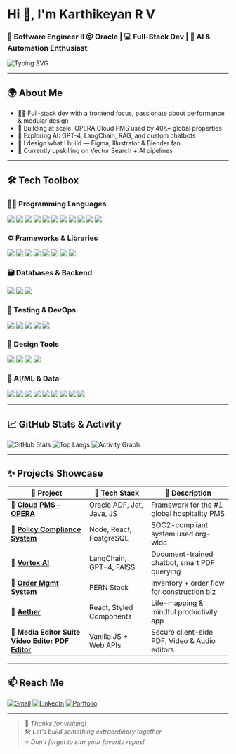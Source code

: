 # Hi 👋, I'm Karthikeyan R V  
### 🚀 Software Engineer II @ Oracle | 💻 Full-Stack Dev | 🤖 AI & Automation Enthusiast

![Typing SVG](https://readme-typing-svg.demolab.com?font=Fira+Code&pause=1000&color=37BCF6&width=500&lines=Engineer+by+day%2C+Creator+by+night.;Building+scalable+apps+%F0%9F%9A%80;AI%2C+Design+%26+Dev+%F0%9F%92%BB+%2B+%F0%9F%A4%96;Let%E2%80%99s+build+something+amazing!)

---

## 🌍 About Me

- 👨‍💻 Full-stack dev with a frontend focus, passionate about performance & modular design  
- 🏨 Building at scale: OPERA Cloud PMS used by 40K+ global properties  
- 🧠 Exploring AI: GPT-4, LangChain, RAG, and custom chatbots  
- 🎨 I design what I build — Figma, Illustrator & Blender fan  
- 🌱 Currently upskilling on Vector Search + AI pipelines  

---

## 🛠️ Tech Toolbox

### 🧑‍💻 Programming Languages
<img src="https://img.shields.io/badge/TypeScript-10/10-blue?style=for-the-badge&logo=typescript" />
<img src="https://img.shields.io/badge/JavaScript-10/10-yellow?style=for-the-badge&logo=javascript" />
<img src="https://img.shields.io/badge/Java-10/10-red?style=for-the-badge&logo=openjdk" />
<img src="https://img.shields.io/badge/Python-10/10-informational?style=for-the-badge&logo=python" />
<img src="https://img.shields.io/badge/C++-7/10-critical?style=for-the-badge&logo=cplusplus" />
<img src="https://img.shields.io/badge/C-7/10-lightgrey?style=for-the-badge&logo=c" />
<img src="https://img.shields.io/badge/SQL-10/10-blue?style=for-the-badge&logo=mysql" />
<img src="https://img.shields.io/badge/HTML-10/10-orange?style=for-the-badge&logo=html5" />
<img src="https://img.shields.io/badge/CSS-10/10-blue?style=for-the-badge&logo=css3" />
<img src="https://img.shields.io/badge/SCSS-10/10-pink?style=for-the-badge&logo=sass" />
<img src="https://img.shields.io/badge/Solidity-7/10-black?style=for-the-badge&logo=ethereum" />

### ⚙️ Frameworks & Libraries
<img src="https://img.shields.io/badge/ReactJS-10/10-61dafb?style=for-the-badge&logo=react" />
<img src="https://img.shields.io/badge/PreactJS-10/10-blue?style=for-the-badge&logo=preact" />
<img src="https://img.shields.io/badge/React Native-8/10-61dafb?style=for-the-badge&logo=react" />
<img src="https://img.shields.io/badge/Oracle ADF-10/10-red?style=for-the-badge&logo=oracle" />
<img src="https://img.shields.io/badge/OracleJet-10/10-orange?style=for-the-badge&logo=oracle" />
<img src="https://img.shields.io/badge/NodeJS-10/10-green?style=for-the-badge&logo=node.js" />
<img src="https://img.shields.io/badge/Flask-8/10-grey?style=for-the-badge&logo=flask" />
<img src="https://img.shields.io/badge/Jekyll-8/10-darkred?style=for-the-badge&logo=jekyll" />

### 🗃️ Databases & Backend
<img src="https://img.shields.io/badge/PostgreSQL-10/10-316192?style=for-the-badge&logo=postgresql" />
<img src="https://img.shields.io/badge/MongoDB-8/10-47A248?style=for-the-badge&logo=mongodb" />
<img src="https://img.shields.io/badge/Firebase-10/10-ffca28?style=for-the-badge&logo=firebase" />

### 🧪 Testing & DevOps
<img src="https://img.shields.io/badge/Cypress-10/10-darkgreen?style=for-the-badge&logo=cypress" />
<img src="https://img.shields.io/badge/Selenium (Java)-10/10-lightgrey?style=for-the-badge&logo=selenium" />
<img src="https://img.shields.io/badge/Jenkins-8/10-red?style=for-the-badge&logo=jenkins" />
<img src="https://img.shields.io/badge/Git-10/10-orange?style=for-the-badge&logo=git" />
<img src="https://img.shields.io/badge/JIRA-10/10-blue?style=for-the-badge&logo=jira" />

### 🎨 Design Tools
<img src="https://img.shields.io/badge/Figma-10/10-purple?style=for-the-badge&logo=figma" />
<img src="https://img.shields.io/badge/Adobe XD-10/10-magenta?style=for-the-badge&logo=adobexd" />
<img src="https://img.shields.io/badge/Adobe Illustrator-9/10-orange?style=for-the-badge&logo=adobeillustrator" />
<img src="https://img.shields.io/badge/Blender-7/10-orange?style=for-the-badge&logo=blender" />

### 🧠 AI/ML & Data
<img src="https://img.shields.io/badge/LangChain-5/10-informational?style=for-the-badge&logo=python&logoColor=white" />
<img src="https://img.shields.io/badge/GPT-4-5/10-black?style=for-the-badge&logo=openai&logoColor=white" />
<img src="https://img.shields.io/badge/OpenAI API-5/10-ff69b4?style=for-the-badge&logo=openai" />
<img src="https://img.shields.io/badge/Vector DB (FAISS)-5/10-blueviolet?style=for-the-badge" />
<img src="https://img.shields.io/badge/RAG-5/10-success?style=for-the-badge" />
<img src="https://img.shields.io/badge/Numpy-5/10-grey?style=for-the-badge&logo=numpy" />
<img src="https://img.shields.io/badge/PDF Parsing-5/10-lightgrey?style=for-the-badge" />
<img src="https://img.shields.io/badge/Chatbot Dev-5/10-yellow?style=for-the-badge" />
<img src="https://img.shields.io/badge/Prompt Engineering-5/10-green?style=for-the-badge" />

---

## 📈 GitHub Stats & Activity

![GitHub Stats](https://github-readme-stats.vercel.app/api?username=KarthikeyanRV2601&show_icons=true&theme=radical&hide_border=true)
![Top Langs](https://github-readme-stats.vercel.app/api/top-langs/?username=KarthikeyanRV2601&layout=compact&theme=radical&hide_border=true)
![Activity Graph](https://github-readme-activity-graph.vercel.app/graph?username=KarthikeyanRV2601&theme=react-dark&hide_border=true&area=true)

---

## ✨ Projects Showcase

| 🚀 Project | 🧰 Tech Stack | 📌 Description |
|--------|------------|-------------|
| 🔗 [**Cloud PMS – OPERA**](https://www.oracle.com/in/hospitality/hotel-property-management/hotel-pms-software/) | Oracle ADF, Jet, Java, JS | Framework for the #1 global hospitality PMS |
| 🔗 [**Policy Compliance System**](https://docs.google.com/document/d/1UgFN7qpVdGrDzPuNyUg97LLtxXgkvLk8vITuKfN3IxM/edit?usp=sharing) | Node, React, PostgreSQL | SOC2-compliant system used org-wide |
| 🔗 [**Vortex AI**](https://github.com/KarthikeyanRV2601/Vortex-AI/tree/main) | LangChain, GPT-4, FAISS | Document-trained chatbot, smart PDF querying |
| 🔗 [**Order Mgmt System**](https://contra.com/p/7g2mWsbR-order-management-system) | PERN Stack | Inventory + order flow for construction biz |
| 🔗 [**Aether**](https://contra.com/p/NUoYZ2BM-aether) | React, Styled Components | Life-mapping & mindful productivity app |
| 🔗 **Media Editor Suite** [**Video Editor**](https://contra.com/p/AEMYlRUU-safe-video-kit-secure-and-seamless-video-editing-and-sharing) [**PDF Editor**](https://contra.com/p/gBUYWE3R-safe-pdf-kit-empowering-secure-and-seamless-pdf-editing) | Vanilla JS + Web APIs | Secure client-side PDF, Video & Audio editors |

---

## 📫 Reach Me

[![Gmail](https://img.shields.io/badge/Gmail-EA4335?style=for-the-badge&logo=gmail&logoColor=white)](mailto:karthikeyan.r.v.2601@gmail.com)
[![LinkedIn](https://img.shields.io/badge/LinkedIn-0072b1?style=for-the-badge&logo=linkedin&logoColor=white)](https://www.linkedin.com/in/karthikeyan-r-v-549b861b6/)
[![Portfolio](https://img.shields.io/badge/Portfolio-000000?style=for-the-badge&logo=internet-explorer&logoColor=white)](https://karthikeyan-r-v-portfolio.netlify.app/)

---

> 🌟 *Thanks for visiting!*  
> 🛠️ *Let’s build something extraordinary together.*  
> ⭐️ *Don’t forget to star your favorite repos!*
